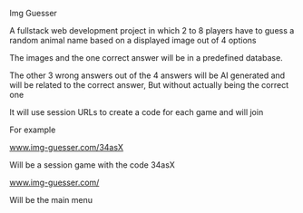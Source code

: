 Img Guesser

A fullstack web development project in which 2 to 8 players have to guess a random animal name based on a displayed image out of 4 options

The images and the one correct answer will be in a predefined database.

The other 3 wrong answers out of the 4 answers will be AI generated and will be related to the correct answer, But without actually being the correct one

It will use session URLs to create a code for each game and will join

For example

www.img-guesser.com/34asX

Will be a session game with the code 34asX

www.img-guesser.com/

Will be the main menu

